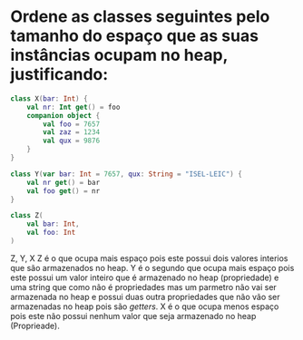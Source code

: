 # Ordene as classes seguintes pelo tamanho do espaço que as suas instâncias ocupam no heap, justificando:

```kotlin
class X(bar: Int) {
    val nr: Int get() = foo
    companion object {
        val foo = 7657
        val zaz = 1234
        val qux = 9876
    }
}
```

```kotlin
class Y(var bar: Int = 7657, qux: String = "ISEL-LEIC") {
    val nr get() = bar
    val foo get() = nr
}
```

```kotlin
class Z(
    val bar: Int,
    val foo: Int
)
```

Z, Y, X 
Z é o que ocupa mais espaço pois este possui dois valores interios que são armazenados no heap.
Y é o segundo que ocupa mais espaço pois este possui um valor inteiro que é armazenado no heap (propriedade) e uma string que como não é propriedades mas um parmetro não vai ser armazenada no heap
e possui duas outra propriedades que não vão ser armazenadas no heap pois são _getters_.
X é o que ocupa menos espaço pois este não possui nenhum valor que seja armazenado no heap (Proprieade).